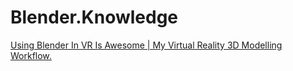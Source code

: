 # Blender.Knowledge
[Using Blender In VR Is Awesome | My Virtual Reality 3D Modelling Workflow.](https://youtu.be/xCRg7yJpPvs)
